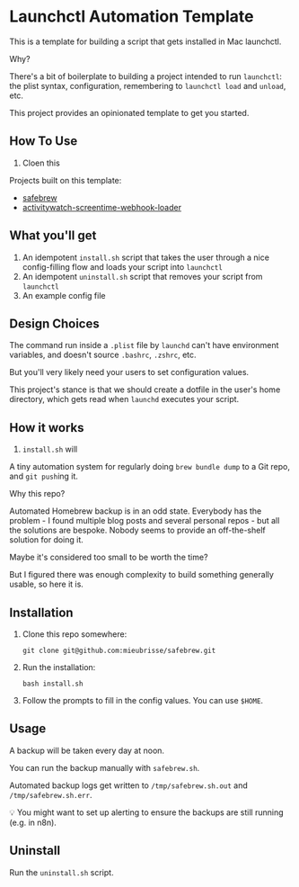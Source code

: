 Launchctl Automation Template
=============================
This is a template for building a script that gets installed in Mac launchctl.

Why?

There's a bit of boilerplate to building a project intended to run `launchctl`: the plist syntax, configuration, remembering to `launchctl load` and `unload`, etc.

This project provides an opinionated template to get you started.

How To Use
----------
1. Cloen this

Projects built on this template:

- [safebrew](https://github.com/mieubrisse/safebrew)
- [activitywatch-screentime-webhook-loader](https://github.com/mieubrisse/activitywatch-screentime-webhook-loader)

What you'll get
---------------
1. An idempotent `install.sh` script that takes the user through a nice config-filling flow and loads your script into `launchctl`
2. An idempotent `uninstall.sh` script that removes your script from `launchctl`
3. An example config file

Design Choices
--------------
The command run inside a `.plist` file by `launchd` can't have environment variables, and doesn't source `.bashrc`, `.zshrc`, etc.

But you'll very likely need your users to set configuration values.

This project's stance is that we should create a dotfile in the user's home directory, which gets read when `launchd` executes your script.



How it works
------------
1. `install.sh` will

A tiny automation system for regularly doing `brew bundle dump` to a Git repo, and `git push`ing it.

Why this repo?

Automated Homebrew backup is in an odd state. Everybody has the problem - I found multiple blog posts and several personal repos - but all the solutions are bespoke. Nobody seems to provide an off-the-shelf solution for doing it.

Maybe it's considered too small to be worth the time?

But I figured there was enough complexity to build something generally usable, so here it is.

Installation
------------
1. Clone this repo somewhere:
   ```
   git clone git@github.com:mieubrisse/safebrew.git
   ```
1. Run the installation:
   ```
   bash install.sh
   ```
1. Follow the prompts to fill in the config values. You can use `$HOME`.

Usage
-----
A backup will be taken every day at noon.

You can run the backup manually with `safebrew.sh`.

Automated backup logs get written to `/tmp/safebrew.sh.out` and `/tmp/safebrew.sh.err`.

💡 You might want to set up alerting to ensure the backups are still running (e.g. in n8n).

Uninstall
---------
Run the `uninstall.sh` script.
